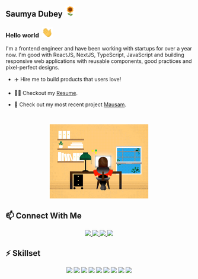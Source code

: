 ## Saumya Dubey&nbsp;<img src="https://github.com/saumyadubeyy/saumyadubeyy/blob/main/Assets/sunflower.png" width="30px" height="30px"/>

### Hello world&nbsp; <img src="https://github.com/saumyadubeyy/saumyadubeyy/blob/main/Assets/Hi.gif" width="29px" />

<p>
   I'm a frontend engineer and have been working with startups for over a year now. I'm good with ReactJS, NextJS, TypeScript, JavaScript and building responsive web applications with reusable components, good practices and pixel-perfect designs.
</p>

- ✈️ Hire me to build products that users love!

- 💁‍♀️ Checkout my <a href="https://drive.google.com/file/d/1YgOh8ByYYKgnqD3n9xicCZsemeLryY9U/view?usp=sharing">Resume</a>.

- 🏡 Check out my most recent project <a href="https://saumyadubeyy.github.io/mausam">Mausam</a>.


<br/>
<p align="center">
<img src="https://github.com/saumyadubeyy/saumyadubeyy/blob/main/Assets/coder_girl.gif" height="200px" />
</p>

## 📫 Connect With Me

<p align="center">
<a href="https://github.com/saumyadubeyy">
  <img src="https://img.shields.io/badge/GitHub-100000?style=for-the-badge&logo=github&logoColor=white" height="30px" />
</a>
<a href="https://www.linkedin.com/in/saumya-dubey-1a3002184/" >
  <img src="https://img.shields.io/badge/LinkedIn-0077B5?style=for-the-badge&logo=linkedin&logoColor=white" height="30px" />
</a>
<a href="https://twitter.com/sawmeyaa" >
  <img src="https://img.shields.io/badge/Twitter-1DA1F2?style=for-the-badge&logo=twitter&logoColor=white" height="30px" />
 </a>
<a href="https://open.spotify.com/user/31ue5gpwelojk4icwbxgydly3say?si=a0b9ce5851b7490f">
  <img src="https://img.shields.io/badge/Spotify-1ED760?&style=for-the-badge&logo=spotify&logoColor=white" height="30px" />
  </a>
</p>

## ⚡ Skillset

<p align="center">
   <img src="https://img.shields.io/badge/React-20232A?style=for-the-badge&logo=react&logoColor=61DAFB" height="30px" />
   <img src="https://img.shields.io/badge/-JavaScript-black?style=flat-square&logo=javascript" height="30px" />
   <img src="https://img.shields.io/badge/CSS3-1572B6?style=for-the-badge&logo=css3&logoColor=white" height="30px" />
   <img src="https://img.shields.io/badge/Redux-593D88?style=for-the-badge&logo=redux&logoColor=white" height="30px" />
   <img src="https://img.shields.io/badge/React_Router-CA4245?style=for-the-badge&logo=react-router&logoColor=white" height="30px" />
   <img src="https://img.shields.io/badge/Material--UI-0081CB?style=for-the-badge&logo=material-ui&logoColor=white" height="30px" />
   <img src="https://img.shields.io/badge/HTML5-E34F26?style=for-the-badge&logo=html5&logoColor=white" height="30px" />
   <img src="https://img.shields.io/badge/-C++-00599C?style=flat-square&logo=c&logoColor=white" height="30px" />
   <img src="https://img.shields.io/badge/MySQL-00000F?style=for-the-badge&logo=mysql&logoColor=white" height="30px" />
 </p>

